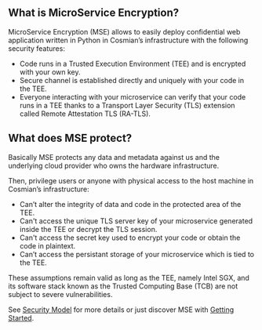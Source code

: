 ## What is MicroService Encryption?

MicroService Encryption (MSE) allows to easily deploy confidential web application written in Python in Cosmian’s infrastructure with the following security features:

- Code runs in a Trusted Execution Environment (TEE) and is encrypted with your own key.
- Secure channel is established directly and uniquely with your code in the TEE.
- Everyone interacting with your microservice can verify that your code runs in a TEE thanks to a Transport Layer Security (TLS) extension called Remote Attestation TLS (RA-TLS).

## What does MSE protect?

Basically MSE protects any data and metadata against us and the underlying cloud provider who owns the hardware infrastructure.

Then, privilege users or anyone with physical access to the host machine in Cosmian’s infrastructure:

- Can’t alter the integrity of data and code in the protected area of the TEE.
- Can't access the unique TLS server key of your microservice generated inside the TEE or decrypt the TLS session.
- Can't access the secret key used to encrypt your code or obtain the code in plaintext.
- Can’t access the persistant storage of your microservice which is tied to the TEE.

These assumptions remain valid as long as the TEE, namely Intel SGX, and its software stack known as the Trusted Computing Base (TCB) are not subject to severe vulnerabilities.

See [Security Model](https://docs.cosmian.com/microservice_encryption/security/) for more details or just discover MSE with [Getting Started](https://docs.cosmian.com/microservice_encryption/getting_started/).